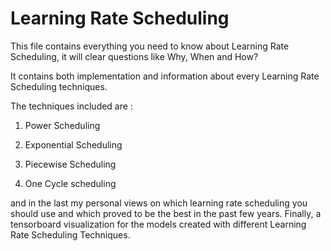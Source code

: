 # Learning Rate Scheduling 

This file contains everything you need to know about Learning Rate Scheduling, it will clear questions like Why, When and How?

It contains both implementation and information about every Learning Rate Scheduling techniques.

The techniques included are :

1. Power Scheduling

2. Exponential Scheduling 

3. Piecewise Scheduling 

4. One Cycle scheduling 

 and in the last my personal views on which learning rate scheduling you should use and which proved to be the best in the past few years.
 Finally, a tensorboard visualization for the models created with different Learning Rate Scheduling Techniques.
